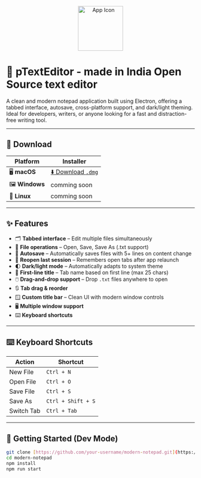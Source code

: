 <p align="center">
  <img src="https://i.ibb.co/CsPQm18Q/icon.png" alt="App Icon" width="120" height="120" />
</p>


# 📝 pTextEditor - made in India Open Source text editor 

A clean and modern notepad application built using Electron, offering a tabbed interface, autosave, cross-platform support, and dark/light theming. Ideal for developers, writers, or anyone looking for a fast and distraction-free writing tool.

---

## 🚀 Download

| Platform | Installer |
|----------|-----------|
| 🖥️ **macOS** | [⬇️ Download `.dmg`](https://github.com/sayantandbd/ptexteditor/releases/download/v0.0.1-alpha/PtextEditor-0.0.1-arm64.dmg) |
| 🖼️ **Windows** | comming soon |
| 🐧 **Linux** | comming soon |

---

## ✨ Features

- 🗂️ **Tabbed interface** – Edit multiple files simultaneously
- 💾 **File operations** – Open, Save, Save As (.txt support)
- 🧠 **Autosave** – Automatically saves files with 5+ lines on content change
- 🔁 **Reopen last session** – Remembers open tabs after app relaunch
- 🌓 **Dark/light mode** – Automatically adapts to system theme
- 📄 **First-line title** – Tab name based on first line (max 25 chars)
- 🖱️ **Drag-and-drop support** – Drop `.txt` files anywhere to open
- 🔃 **Tab drag & reorder**
- 🪟 **Custom title bar** – Clean UI with modern window controls
- 🖥️ **Multiple window support**
- ⌨️ **Keyboard shortcuts**

---

## ⌨️ Keyboard Shortcuts

| Action         | Shortcut           |
|----------------|--------------------|
| New File       | `Ctrl + N`         |
| Open File      | `Ctrl + O`         |
| Save File      | `Ctrl + S`         |
| Save As        | `Ctrl + Shift + S` |
| Switch Tab     | `Ctrl + Tab`       |

---

## 🧰 Getting Started (Dev Mode)

```bash
git clone [https://github.com/your-username/modern-notepad.git](https://github.com/sayantandbd/ptexteditor.git)
cd modern-notepad
npm install
npm run start
